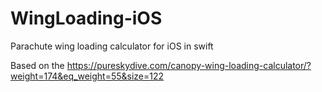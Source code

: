 # WingLoading-iOS
Parachute wing loading calculator for iOS in swift

Based on the https://pureskydive.com/canopy-wing-loading-calculator/?weight=174&eq_weight=55&size=122
